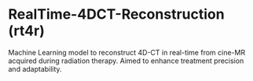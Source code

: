 # RealTime-4DCT-Reconstruction (rt4r)

Machine Learning model to reconstruct 4D-CT in real-time from cine-MR acquired during radiation therapy. Aimed to enhance treatment precision and adaptability.

